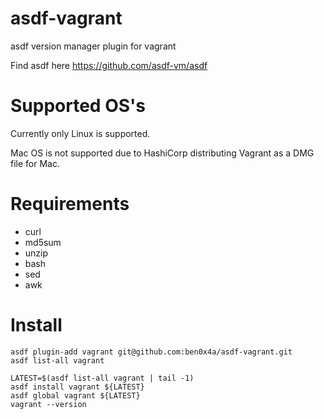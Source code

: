 # asdf-vagrant

asdf version manager plugin for vagrant

Find asdf here  https://github.com/asdf-vm/asdf


# Supported OS's

Currently only Linux is supported.

Mac OS is not supported due to HashiCorp distributing Vagrant as a DMG
file for Mac.


# Requirements

- curl
- md5sum
- unzip
- bash
- sed
- awk


# Install

    asdf plugin-add vagrant git@github.com:ben0x4a/asdf-vagrant.git
    asdf list-all vagrant
    
    LATEST=$(asdf list-all vagrant | tail -1)
    asdf install vagrant ${LATEST}
    asdf global vagrant ${LATEST}
    vagrant --version

